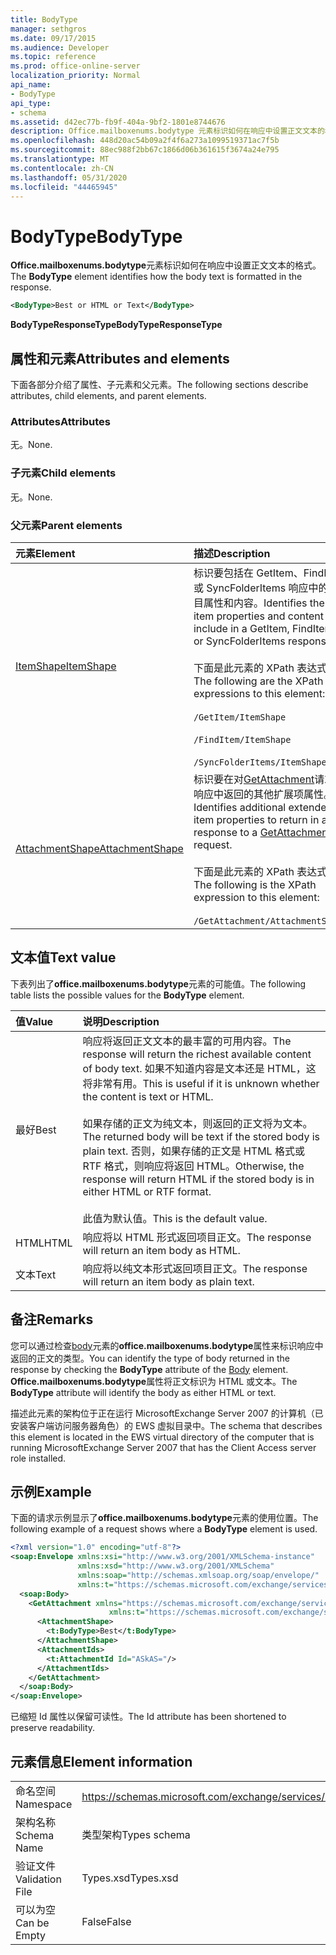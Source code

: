 ```yaml
---
title: BodyType
manager: sethgros
ms.date: 09/17/2015
ms.audience: Developer
ms.topic: reference
ms.prod: office-online-server
localization_priority: Normal
api_name:
- BodyType
api_type:
- schema
ms.assetid: d42ec77b-fb9f-404a-9bf2-1801e8744676
description: Office.mailboxenums.bodytype 元素标识如何在响应中设置正文文本的格式。
ms.openlocfilehash: 448d20ac54b09a2f4f6a273a1099519371ac7f5b
ms.sourcegitcommit: 88ec988f2bb67c1866d06b361615f3674a24e795
ms.translationtype: MT
ms.contentlocale: zh-CN
ms.lasthandoff: 05/31/2020
ms.locfileid: "44465945"
---
```

# <a name="bodytype"></a><span data-ttu-id="ae01f-103">BodyType</span><span class="sxs-lookup"><span data-stu-id="ae01f-103">BodyType</span></span>

<span data-ttu-id="ae01f-104">**Office.mailboxenums.bodytype**元素标识如何在响应中设置正文文本的格式。</span><span class="sxs-lookup"><span data-stu-id="ae01f-104">The **BodyType** element identifies how the body text is formatted in the response.</span></span> 
  
```xml
<BodyType>Best or HTML or Text</BodyType>
```

<span data-ttu-id="ae01f-105">**BodyTypeResponseType**</span><span class="sxs-lookup"><span data-stu-id="ae01f-105">**BodyTypeResponseType**</span></span>

## <a name="attributes-and-elements"></a><span data-ttu-id="ae01f-106">属性和元素</span><span class="sxs-lookup"><span data-stu-id="ae01f-106">Attributes and elements</span></span>

<span data-ttu-id="ae01f-107">下面各部分介绍了属性、子元素和父元素。</span><span class="sxs-lookup"><span data-stu-id="ae01f-107">The following sections describe attributes, child elements, and parent elements.</span></span>
  
### <a name="attributes"></a><span data-ttu-id="ae01f-108">Attributes</span><span class="sxs-lookup"><span data-stu-id="ae01f-108">Attributes</span></span>

<span data-ttu-id="ae01f-109">无。</span><span class="sxs-lookup"><span data-stu-id="ae01f-109">None.</span></span>
  
### <a name="child-elements"></a><span data-ttu-id="ae01f-110">子元素</span><span class="sxs-lookup"><span data-stu-id="ae01f-110">Child elements</span></span>

<span data-ttu-id="ae01f-111">无。</span><span class="sxs-lookup"><span data-stu-id="ae01f-111">None.</span></span>
  
### <a name="parent-elements"></a><span data-ttu-id="ae01f-112">父元素</span><span class="sxs-lookup"><span data-stu-id="ae01f-112">Parent elements</span></span>

|<span data-ttu-id="ae01f-113">**元素**</span><span class="sxs-lookup"><span data-stu-id="ae01f-113">**Element**</span></span>|<span data-ttu-id="ae01f-114">**描述**</span><span class="sxs-lookup"><span data-stu-id="ae01f-114">**Description**</span></span>|
|:-----|:-----|
|[<span data-ttu-id="ae01f-115">ItemShape</span><span class="sxs-lookup"><span data-stu-id="ae01f-115">ItemShape</span></span>](itemshape.md) <br/> | <span data-ttu-id="ae01f-116">标识要包括在 GetItem、FindItem 或 SyncFolderItems 响应中的项目属性和内容。</span><span class="sxs-lookup"><span data-stu-id="ae01f-116">Identifies the item properties and content to include in a GetItem, FindItem, or SyncFolderItems response.</span></span>  <br/><br/><span data-ttu-id="ae01f-117">下面是此元素的 XPath 表达式：</span><span class="sxs-lookup"><span data-stu-id="ae01f-117">The following are the XPath expressions to this element:</span></span><br/><br/>  `/GetItem/ItemShape`<br/><br/>`/FindItem/ItemShape`<br/><br/>`/SyncFolderItems/ItemShape` <br/> |
|[<span data-ttu-id="ae01f-118">AttachmentShape</span><span class="sxs-lookup"><span data-stu-id="ae01f-118">AttachmentShape</span></span>](attachmentshape.md) <br/> |<span data-ttu-id="ae01f-119">标识要在对[GetAttachment](getattachment.md)请求的响应中返回的其他扩展项属性。</span><span class="sxs-lookup"><span data-stu-id="ae01f-119">Identifies additional extended item properties to return in a response to a [GetAttachment](getattachment.md) request.</span></span>  <br/><br/><span data-ttu-id="ae01f-120">下面是此元素的 XPath 表达式： </span><span class="sxs-lookup"><span data-stu-id="ae01f-120">The following is the XPath expression to this element:</span></span><br/><br/>  `/GetAttachment/AttachmentShape` <br/> |
   
## <a name="text-value"></a><span data-ttu-id="ae01f-121">文本值</span><span class="sxs-lookup"><span data-stu-id="ae01f-121">Text value</span></span>

<span data-ttu-id="ae01f-122">下表列出了**office.mailboxenums.bodytype**元素的可能值。</span><span class="sxs-lookup"><span data-stu-id="ae01f-122">The following table lists the possible values for the **BodyType** element.</span></span> 
  
|<span data-ttu-id="ae01f-123">**值**</span><span class="sxs-lookup"><span data-stu-id="ae01f-123">**Value**</span></span>|<span data-ttu-id="ae01f-124">**说明**</span><span class="sxs-lookup"><span data-stu-id="ae01f-124">**Description**</span></span>|
|:-----|:-----|
|<span data-ttu-id="ae01f-125">最好</span><span class="sxs-lookup"><span data-stu-id="ae01f-125">Best</span></span>  <br/> |<span data-ttu-id="ae01f-126">响应将返回正文文本的最丰富的可用内容。</span><span class="sxs-lookup"><span data-stu-id="ae01f-126">The response will return the richest available content of body text.</span></span> <span data-ttu-id="ae01f-127">如果不知道内容是文本还是 HTML，这将非常有用。</span><span class="sxs-lookup"><span data-stu-id="ae01f-127">This is useful if it is unknown whether the content is text or HTML.</span></span><br/><br/> <span data-ttu-id="ae01f-128">如果存储的正文为纯文本，则返回的正文将为文本。</span><span class="sxs-lookup"><span data-stu-id="ae01f-128">The returned body will be text if the stored body is plain text.</span></span> <span data-ttu-id="ae01f-129">否则，如果存储的正文是 HTML 格式或 RTF 格式，则响应将返回 HTML。</span><span class="sxs-lookup"><span data-stu-id="ae01f-129">Otherwise, the response will return HTML if the stored body is in either HTML or RTF format.</span></span><br/><br/> <span data-ttu-id="ae01f-130">此值为默认值。</span><span class="sxs-lookup"><span data-stu-id="ae01f-130">This is the default value.</span></span>  <br/> |
|<span data-ttu-id="ae01f-131">HTML</span><span class="sxs-lookup"><span data-stu-id="ae01f-131">HTML</span></span>  <br/> |<span data-ttu-id="ae01f-132">响应将以 HTML 形式返回项目正文。</span><span class="sxs-lookup"><span data-stu-id="ae01f-132">The response will return an item body as HTML.</span></span>  <br/> |
|<span data-ttu-id="ae01f-133">文本</span><span class="sxs-lookup"><span data-stu-id="ae01f-133">Text</span></span>  <br/> |<span data-ttu-id="ae01f-134">响应将以纯文本形式返回项目正文。</span><span class="sxs-lookup"><span data-stu-id="ae01f-134">The response will return an item body as plain text.</span></span>  <br/> |
   
## <a name="remarks"></a><span data-ttu-id="ae01f-135">备注</span><span class="sxs-lookup"><span data-stu-id="ae01f-135">Remarks</span></span>

<span data-ttu-id="ae01f-136">您可以通过检查[body](body.md)元素的**office.mailboxenums.bodytype**属性来标识响应中返回的正文的类型。</span><span class="sxs-lookup"><span data-stu-id="ae01f-136">You can identify the type of body returned in the response by checking the **BodyType** attribute of the [Body](body.md) element.</span></span> <span data-ttu-id="ae01f-137">**Office.mailboxenums.bodytype**属性将正文标识为 HTML 或文本。</span><span class="sxs-lookup"><span data-stu-id="ae01f-137">The **BodyType** attribute will identify the body as either HTML or text.</span></span> 
  
<span data-ttu-id="ae01f-138">描述此元素的架构位于正在运行 MicrosoftExchange Server 2007 的计算机（已安装客户端访问服务器角色）的 EWS 虚拟目录中。</span><span class="sxs-lookup"><span data-stu-id="ae01f-138">The schema that describes this element is located in the EWS virtual directory of the computer that is running MicrosoftExchange Server 2007 that has the Client Access server role installed.</span></span>
  
## <a name="example"></a><span data-ttu-id="ae01f-139">示例</span><span class="sxs-lookup"><span data-stu-id="ae01f-139">Example</span></span>

<span data-ttu-id="ae01f-140">下面的请求示例显示了**office.mailboxenums.bodytype**元素的使用位置。</span><span class="sxs-lookup"><span data-stu-id="ae01f-140">The following example of a request shows where a **BodyType** element is used.</span></span> 
  
```xml
<?xml version="1.0" encoding="utf-8"?>
<soap:Envelope xmlns:xsi="http://www.w3.org/2001/XMLSchema-instance"
               xmlns:xsd="http://www.w3.org/2001/XMLSchema"
               xmlns:soap="http://schemas.xmlsoap.org/soap/envelope/"
               xmlns:t="https://schemas.microsoft.com/exchange/services/2006/types">
  <soap:Body>
    <GetAttachment xmlns="https://schemas.microsoft.com/exchange/services/2006/messages" 
                      xmlns:t="https://schemas.microsoft.com/exchange/services/2006/types">
      <AttachmentShape>
        <t:BodyType>Best</t:BodyType>
      </AttachmentShape>
      <AttachmentIds>
        <t:AttachmentId Id="ASkAS="/>
      </AttachmentIds>
    </GetAttachment>
  </soap:Body>
</soap:Envelope>
```

<span data-ttu-id="ae01f-141">已缩短 Id 属性以保留可读性。</span><span class="sxs-lookup"><span data-stu-id="ae01f-141">The Id attribute has been shortened to preserve readability.</span></span>
  
## <a name="element-information"></a><span data-ttu-id="ae01f-142">元素信息</span><span class="sxs-lookup"><span data-stu-id="ae01f-142">Element information</span></span>

|||
|:-----|:-----|
|<span data-ttu-id="ae01f-143">命名空间</span><span class="sxs-lookup"><span data-stu-id="ae01f-143">Namespace</span></span>  <br/> |https://schemas.microsoft.com/exchange/services/2006/types  <br/> |
|<span data-ttu-id="ae01f-144">架构名称</span><span class="sxs-lookup"><span data-stu-id="ae01f-144">Schema Name</span></span>  <br/> |<span data-ttu-id="ae01f-145">类型架构</span><span class="sxs-lookup"><span data-stu-id="ae01f-145">Types schema</span></span>  <br/> |
|<span data-ttu-id="ae01f-146">验证文件</span><span class="sxs-lookup"><span data-stu-id="ae01f-146">Validation File</span></span>  <br/> |<span data-ttu-id="ae01f-147">Types.xsd</span><span class="sxs-lookup"><span data-stu-id="ae01f-147">Types.xsd</span></span>  <br/> |
|<span data-ttu-id="ae01f-148">可以为空</span><span class="sxs-lookup"><span data-stu-id="ae01f-148">Can be Empty</span></span>  <br/> |<span data-ttu-id="ae01f-149">False</span><span class="sxs-lookup"><span data-stu-id="ae01f-149">False</span></span>  <br/> |
   

